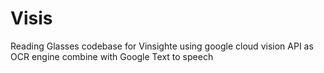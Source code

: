 # Visis
Reading Glasses codebase for Vinsighte using google cloud vision API as OCR engine combine with Google Text to speech
